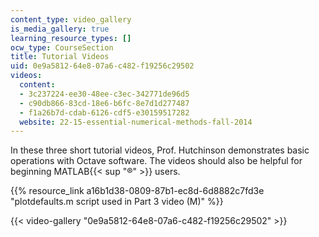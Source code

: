 ```yaml
---
content_type: video_gallery
is_media_gallery: true
learning_resource_types: []
ocw_type: CourseSection
title: Tutorial Videos
uid: 0e9a5812-64e8-07a6-c482-f19256c29502
videos:
  content:
  - 3c237224-ee30-48ee-c3ec-342771de96d5
  - c90db866-83cd-18e6-b6fc-8e7d1d277487
  - f1a26b7d-cdab-6126-cdf5-e30159517282
  website: 22-15-essential-numerical-methods-fall-2014
---
```


In these three short tutorial videos, Prof. Hutchinson demonstrates basic operations with Octave software. The videos should also be helpful for beginning MATLAB{{< sup "®" >}} users.

{{% resource_link a16b1d38-0809-87b1-ec8d-6d8882c7fd3e "plotdefaults.m script used in Part 3 video (M)" %}}

{{< video-gallery "0e9a5812-64e8-07a6-c482-f19256c29502" >}}

